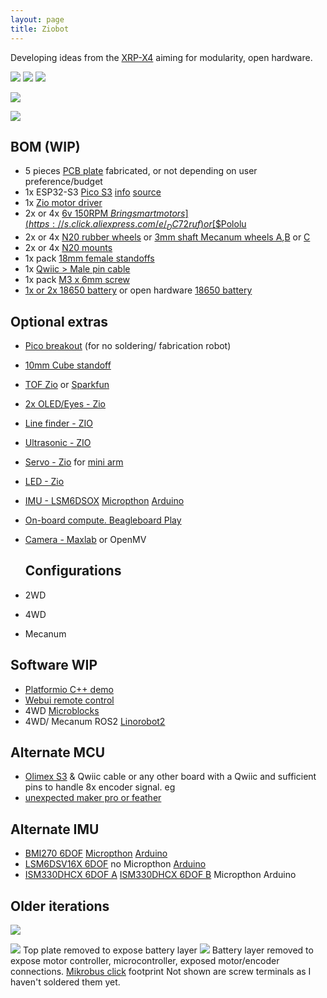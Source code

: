 ```yaml
---
layout: page
title: Ziobot
---
```


Developing ideas from the [XRP-X4](https://rosmo-robot.github.io/learn-robotics/) aiming for modularity, open hardware.

![](https://raw.githubusercontent.com/rosmo-robot/rosmo-robot.github.io/master/assets/img/pen.jpeg)
![](https://raw.githubusercontent.com/rosmo-robot/rosmo-robot.github.io/master/assets/img/zio.jpeg)
![](https://raw.githubusercontent.com/rosmo-robot/rosmo-robot.github.io/master/assets/img/new.jpeg)

![](https://raw.githubusercontent.com/rosmo-robot/rosmo-robot.github.io/master/assets/img/front.jpeg)


![](https://raw.githubusercontent.com/rosmo-robot/rosmo-robot.github.io/master/assets/img/side-zio.jpeg)


## BOM (WIP)

- 5 pieces [PCB plate](https://easyeda.com/editor#id=d6af3cfeff7b4122b9d451a06e533f33) fabricated, or not depending on user preference/budget
- 1x ESP32-S3 [Pico S3](https://www.aliexpress.com/item/1005005789200684.html) [info](https://www.nologo.tech/product/esp32/esp32s3Pico/esp32S3Pico.html?spm=a2g0s.imconversation.0.0.33073e5fnnUtHY) [source](https://pan.baidu.com/s/1PdL6_7a4BFeiIn1E9jWOIw?spm=a2g0s.imconversation.0.0.884d3e5fKHLRxw&pwd=8888#list/path=%2Fsharelink53413994-546503655568332%2FESP32-S3%20%E8%B5%84%E6%96%99%20V1.1-20230804%2FHardware&parentPath=%2Fsharelink53413994-546503655568332)
- 1x [Zio motor driver](https://www.smart-prototyping.com/Zio-4-DC-Motor-Controller.html?search=motor)
- 2x or 4x [6v 150RPM $Bringsmart motors](https://s.click.aliexpress.com/e/_DC72ruf) or [$$Pololu](https://www.pololu.com/category/60/micro-metal-gearmotors)
- 2x or 4x [N20 rubber wheels](https://s.click.aliexpress.com/e/_DBjDZqx) or [3mm shaft Mecanum wheels A](https://www.aliexpress.com/item/1005003264388589.html),[B](https://www.aliexpress.com/item/32977691906.html) or [C](https://www.thingiverse.com/thing:1358552)
- 2x or 4x [N20 mounts](https://s.click.aliexpress.com/e/_Dm7LWRD)
- 1x pack [18mm female standoffs](https://www.aliexpress.com/item/32539100523.html)
- 1x [Qwiic > Male pin cable](https://www.aliexpress.com/item/1005005796723171.html)
- 1x pack [M3 x 6mm screw](https://www.aliexpress.com/item/32539100523.html)
- [1x or 2x 18650 battery](https://s.click.aliexpress.com/e/_DnPRBEj) or open hardware [18650 battery](https://oshwlab.com/wagiminator/fp6277-power-bank)

## Optional extras
- [Pico breakout](https://kitronik.co.uk/products/5341-kitronik-pin-breakout-for-the-raspberry-pi-pico) (for no soldering/ fabrication robot)
- [10mm Cube standoff](https://www.aliexpress.com/item/1005005880192495.html)
- [TOF Zio](https://www.smart-prototyping.com/Zio/Zio-TOF-Distance-Sensor-RFD77402.html) or [Sparkfun](https://www.sparkfun.com/products/19013)
- [2x OLED/Eyes - Zio](https://www.adafruit.com/product/5297#description)
- [Line finder - ZIO](https://github.com/ZIOCC/Zio-Line-Finder-Qwiic-4-Transceivers-)
- [Ultrasonic - ZIO](https://github.com/ZIOCC/Zio-Qwiic-Ultrasonic-Distance-Sensor) 
- [Servo - Zio](https://github.com/rosmo-robot/Qwiic_Servo_Driver_PCA9685/) for [mini arm](https://www.thingiverse.com/thing:5683010)
- [LED - Zio](https://www.smart-prototyping.com/Zio-Qwiic-RGB-LED-APA102)
- [IMU - LSM6DSOX](https://www.adafruit.com/product/4438) [Micropthon](https://github.com/jposada202020/MicroPython_LSM6DSOX) [Arduino](https://registry.platformio.org/libraries/sparkfun/SparkFun%20Qwiic%206Dof%20-%20LSM6DSO)
-  [On-board compute. Beagleboard Play](https://www.beagleboard.org/boards/beagleplay)
- [Camera - Maxlab](https://github.com/maxlab-io/tokay-lite-pcb) or OpenMV

  ## Configurations
- 2WD
- 4WD
- Mecanum
  

## Software WIP
- [Platformio C++ demo](https://github.com/rosmo-robot/zio_demo)
- [Webui remote control](https://github.com/rosmo-robot/ESP32-robot-car-controller)
- 4WD [Microblocks](https://discord.gg/TCpHYbcvkS )
- 4WD/ Mecanum ROS2 [Linorobot2](https://github.com/rosmo-robot/linorobot2_hardware_hippo_esp32_fix/tree/master)

## Alternate MCU
 - [Olimex S3](https://www.olimex.com/Products/IoT/ESP32-S3/ESP32-S3-DevKit-Lipo/open-source-hardware) & Qwiic cable or any other board with a Qwiic and sufficient pins to handle 8x encoder signal. eg 
 - [unexpected maker pro or feather](https://esp32s3.com/)

## Alternate IMU
-  [BMI270 6DOF](https://www.sparkfun.com/products/22398) [Micropthon](https://github.com/jposada202020/MicroPython_BMI270) [Arduino](https://registry.platformio.org/libraries/sparkfun/SparkFun%20BMI270%20Arduino%20Library)
  - [LSM6DSV16X 6DOF](https://www.sparkfun.com/products/21336) no Micropthon [Arduino](https://registry.platformio.org/libraries/sparkfun/SparkFun%206DoF%20LSM6DSV16X)
  - [ISM330DHCX 6DOF A](https://www.sparkfun.com/products/20176) [ISM330DHCX 6DOF B](https://www.adafruit.com/product/4502) Micropthon Arduino

## Older iterations

![](https://raw.githubusercontent.com/rosmo-robot/rosmo-robot.github.io/master/assets/img/purple.jpeg)


![](https://raw.githubusercontent.com/rosmo-robot/rosmo-robot.github.io/master/assets/img/purplebattery.jpeg)
Top plate removed to expose battery layer
![](https://raw.githubusercontent.com/rosmo-robot/rosmo-robot.github.io/master/assets/img/purple-motor.jpeg)
Battery layer removed to expose motor controller, microcontroller, exposed motor/encoder connections. [Mikrobus click](https://www.mikroe.com/click?interface=analog,i2c,spi,analog,i2c,spi&categories*=sensors,display-and-led,interface,wireless-connectivity,sensors,display-and-led,interface,wireless-connectivity) footprint Not shown are screw terminals as I haven't soldered them yet.

    



